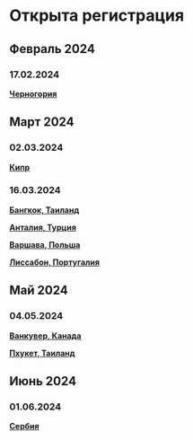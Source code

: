 # Открыта регистрация

## Февраль 2024

### 17.02.2024

**[Черногория](/./upcoming-events/montenegro.md)**

## Март 2024

### 02.03.2024

**[Кипр](/./upcoming-events/cyprus.md)**

### 16.03.2024

**[Бангкок, Таиланд](/./upcoming-events/bangkok.md)**

**[Анталия, Турция](/./upcoming-events/Antalya.md)**

**[Варшава, Польша](/./upcoming-events/warsaw.md)**

**[Лиссабон, Португалия](/./upcoming-events/Portugal.md)**

## Май 2024

### 04.05.2024

**[Ванкувер, Канада](/./upcoming-events/canada.md)**

**[Пхукет, Таиланд](/./upcoming-events/phuket.md)**

## Июнь 2024

### 01.06.2024

**[Сербия](/./upcoming-events/serbia.md)**

